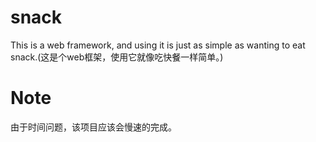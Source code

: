 # snack
This is a web framework, and using it is just as simple as wanting to eat snack.(这是个web框架，使用它就像吃快餐一样简单。)

# Note
由于时间问题，该项目应该会慢速的完成。
